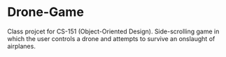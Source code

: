 # Drone-Game
Class projcet for CS-151 (Object-Oriented Design).
Side-scrolling game in which the user controls a drone and attempts to survive an onslaught of airplanes.
